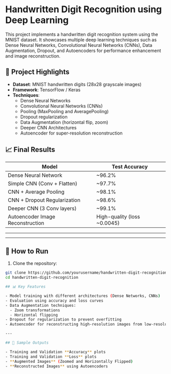 # Handwritten Digit Recognition using Deep Learning

This project implements a handwritten digit recognition system using the MNIST dataset. It showcases multiple deep learning techniques such as Dense Neural Networks, Convolutional Neural Networks (CNNs), Data Augmentation, Dropout, and Autoencoders for performance enhancement and image reconstruction.

## 🧠 Project Highlights

- **Dataset**: MNIST handwritten digits (28x28 grayscale images)
- **Framework**: TensorFlow / Keras
- **Techniques**:
  - Dense Neural Networks
  - Convolutional Neural Networks (CNNs)
  - Pooling (MaxPooling and AveragePooling)
  - Dropout regularization
  - Data Augmentation (horizontal flip, zoom)
  - Deeper CNN Architectures
  - Autoencoder for super-resolution reconstruction

## 📈 Final Results

| Model                          | Test Accuracy |
|---------------------------------|---------------|
| Dense Neural Network            | ~96.2%        |
| Simple CNN (Conv + Flatten)      | ~97.7%        |
| CNN + Average Pooling            | ~98.1%        |
| CNN + Dropout Regularization     | ~98.6%        |
| Deeper CNN (3 Conv layers)       | ~99.1%        |
| Autoencoder Image Reconstruction| High-quality (loss ~0.0045) |

---


---

## 🚀 How to Run

1. Clone the repository:

```bash
git clone https://github.com/yourusername/handwritten-digit-recognition.git
cd handwritten-digit-recognition

## 📊 Key Features

- Model training with different architectures (Dense Networks, CNNs)
- Evaluation using accuracy and loss curves
- Data Augmentation techniques:
  - Zoom transformations
  - Horizontal flipping
- Dropout for regularization to prevent overfitting
- Autoencoder for reconstructing high-resolution images from low-resolution inputs

---

## 📸 Sample Outputs

- Training and Validation **Accuracy** plots
- Training and Validation **Loss** plots
- **Augmented Images** (Zoomed and Horizontally Flipped)
- **Reconstructed Images** using Autoencoders




